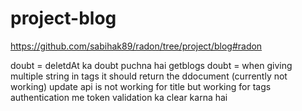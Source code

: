 # project-blog

https://github.com/sabihak89/radon/tree/project/blog#radon


doubt = deletdAt ka doubt puchna hai 
getblogs doubt = when giving multiple string in tags it should return the ddocument (currently not working)
update api is not working for title but working for tags
authentication me token validation ka clear karna hai 

